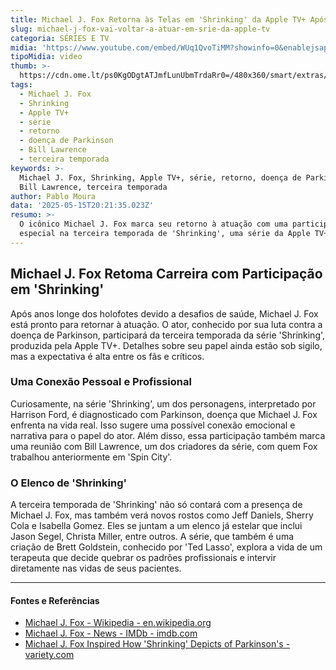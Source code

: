 ```yaml
---
title: Michael J. Fox Retorna às Telas em 'Shrinking' da Apple TV+ Após Longo Hiato
slug: michael-j-fox-vai-voltar-a-atuar-em-srie-da-apple-tv
categoria: SÉRIES E TV
midia: 'https://www.youtube.com/embed/WUq1QvoTiMM?showinfo=0&enablejsapi=1'
tipoMidia: video
thumb: >-
  https://cdn.ome.lt/ps0KgODgtATJmfLunUbmTrdaRr0=/480x360/smart/extras/conteudos/Captura_de_tela_2025-05-15_170020.png
tags:
  - Michael J. Fox
  - Shrinking
  - Apple TV+
  - série
  - retorno
  - doença de Parkinson
  - Bill Lawrence
  - terceira temporada
keywords: >-
  Michael J. Fox, Shrinking, Apple TV+, série, retorno, doença de Parkinson,
  Bill Lawrence, terceira temporada
author: Pablo Moura
data: '2025-05-15T20:21:35.023Z'
resumo: >-
  O icônico Michael J. Fox marca seu retorno à atuação com uma participação
  especial na terceira temporada de 'Shrinking', uma série da Apple TV+.
---
```


## Michael J. Fox Retoma Carreira com Participação em 'Shrinking'

Após anos longe dos holofotes devido a desafios de saúde, Michael J. Fox está pronto para retornar à atuação. O ator, conhecido por sua luta contra a doença de Parkinson, participará da terceira temporada da série 'Shrinking', produzida pela Apple TV+. Detalhes sobre seu papel ainda estão sob sigilo, mas a expectativa é alta entre os fãs e críticos. 

### Uma Conexão Pessoal e Profissional

Curiosamente, na série 'Shrinking', um dos personagens, interpretado por Harrison Ford, é diagnosticado com Parkinson, doença que Michael J. Fox enfrenta na vida real. Isso sugere uma possível conexão emocional e narrativa para o papel do ator. Além disso, essa participação também marca uma reunião com Bill Lawrence, um dos criadores da série, com quem Fox trabalhou anteriormente em 'Spin City'. 

### O Elenco de 'Shrinking'

A terceira temporada de 'Shrinking' não só contará com a presença de Michael J. Fox, mas também verá novos rostos como Jeff Daniels, Sherry Cola e Isabella Gomez. Eles se juntam a um elenco já estelar que inclui Jason Segel, Christa Miller, entre outros. A série, que também é uma criação de Brett Goldstein, conhecido por 'Ted Lasso', explora a vida de um terapeuta que decide quebrar os padrões profissionais e intervir diretamente nas vidas de seus pacientes.

---

#### Fontes e Referências

- [Michael J. Fox - Wikipedia - en.wikipedia.org](https://en.wikipedia.org/wiki/Michael_J._Fox)
- [Michael J. Fox - News - IMDb - imdb.com](https://www.imdb.com/name/nm0000150/news/)
- [Michael J. Fox Inspired How 'Shrinking' Depicts of Parkinson's - variety.com](https://variety.com/2024/tv/news/shrinking-bill-lawrence-michael-j-fox-inspired-parkinsons-disease-apple-1236261224/)
